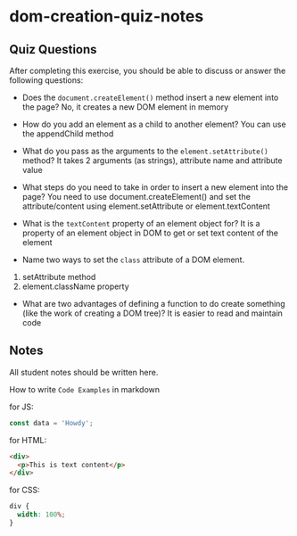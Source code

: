 # dom-creation-quiz-notes

## Quiz Questions

After completing this exercise, you should be able to discuss or answer the following questions:

- Does the `document.createElement()` method insert a new element into the page?
  No, it creates a new DOM element in memory

- How do you add an element as a child to another element?
  You can use the appendChild method

- What do you pass as the arguments to the `element.setAttribute()` method?
  It takes 2 arguments (as strings), attribute name and attribute value

- What steps do you need to take in order to insert a new element into the page?
  You need to use document.createElement() and set the attribute/content using element.setAttribute or element.textContent

- What is the `textContent` property of an element object for?
  It is a property of an element object in DOM to get or set text content of the element

- Name two ways to set the `class` attribute of a DOM element.

1. setAttribute method
2. element.className property

- What are two advantages of defining a function to do create something (like the work of creating a DOM tree)?
  It is easier to read and maintain code

## Notes

All student notes should be written here.

How to write `Code Examples` in markdown

for JS:

```javascript
const data = 'Howdy';
```

for HTML:

```html
<div>
  <p>This is text content</p>
</div>
```

for CSS:

```css
div {
  width: 100%;
}
```
